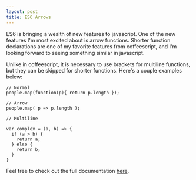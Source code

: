 ```yaml
---
layout: post
title: ES6 Arrows
---
```

ES6 is bringing a wealth of new features to javascript. One of the new features
I'm most excited about is arrow functions. Shorter function declarations are
one of my favorite features from coffeescript, and I'm looking forward to
seeing something similar in javascript.

Unlike in coffeescript, it is necessary to use brackets for multiline
functions, but they can be skipped for shorter functions. Here's a couple
examples below:

```
// Normal
people.map(function(p){ return p.length });

// Arrow
people.map( p => p.length );

// Multiline

var complex = (a, b) => {
  if (a > b) {
    return a;
  } else {
    return b;
  }
}
```

Feel free to check out the full documentation
[here](https://developer.mozilla.org/en-US/docs/Web/JavaScript/Reference/Functions/Arrow_functions).
